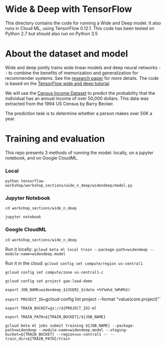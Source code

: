 # Wide & Deep with TensorFlow

This directory contains the code for running a Wide and Deep model. It also runs in Cloud ML, using TensorFlow 0.12.1. This code has been tested on Python 2.7 but should also run on Python 3.5

# About the dataset and model
Wide and deep jointly trains wide linear models and deep neural networks -- to combine the benefits of memorization and generalization for recommender systems. See the [research paper](https://arxiv.org/abs/1606.07792) for more details. The code is based on the [TensorFlow wide and deep tutorial](https://www.tensorflow.org/tutorials/wide_and_deep/).

We will use the [Census Income Dataset](https://archive.ics.uci.edu/ml/datasets/Census+Income) to predict the probability that the individual has an annual income of over 50,000 dollars. This data was extracted from the 1994 US Census by Barry Becker. 

The prediction task is to determine whether a person makes over 50K a year.

# Training and evaluation
This repo presents 3 methods of running the model: locally, on a jupyter notebook, and on Google CloudML.

### Local
`python tensorflow-workshop/workshop_sections/wide_n_deep/widendeep/model.py`

### Jupyter Notebook
`cd workshop_sections/wide_n_deep`

`jupyter notebook`

### Google CloudML
`cd workshop_sections/wide_n_deep`

Run it locally:
`gcloud beta ml local train --package-path=widendeep --module-name=widendeep.model`

Run it in the cloud:
`gcloud config set compute/region us-central1`

`gcloud config set compute/zone us-central1-c`

`gcloud config set project gae-load-demo`

`export JOB_NAME=widendeep_${USER}_$(date +%Y%m%d_%H%M%S)`

`export PROJECT_ID=`gcloud config list project --format "value(core.project)"`

`export TRAIN_BUCKET=gs://${PROJECT_ID}-ml`

`export TRAIN_PATH=${TRAIN_BUCKET}/${JOB_NAME}`

`gcloud beta ml jobs submit training ${JOB_NAME} --package-path=widendeep --module-name=widendeep.model --staging-bucket=${TRAIN_BUCKET} --region=us-central1 -- --train_dir=${TRAIN_PATH}/train`


